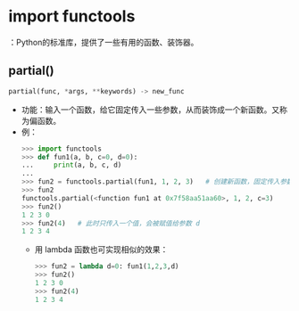 # import functools

：Python的标准库，提供了一些有用的函数、装饰器。

## partial()

```py
partial(func, *args, **keywords) -> new_func
```
- 功能：输入一个函数，给它固定传入一些参数，从而装饰成一个新函数。又称为偏函数。
- 例：
  ```py
  >>> import functools
  >>> def fun1(a, b, c=0, d=0):
  ...     print(a, b, c, d)
  ...
  >>> fun2 = functools.partial(fun1, 1, 2, 3)   # 创建新函数，固定传入参数 a、b、c 的值，只剩参数 d 未赋值
  >>> fun2
  functools.partial(<function fun1 at 0x7f58aa51aa60>, 1, 2, c=3)
  >>> fun2()
  1 2 3 0
  >>> fun2(4)   # 此时只传入一个值，会被赋值给参数 d
  1 2 3 4
  ```
  - 用 lambda 函数也可实现相似的效果：
    ```py
    >>> fun2 = lambda d=0: fun1(1,2,3,d)
    >>> fun2()
    1 2 3 0
    >>> fun2(4)
    1 2 3 4
    ```
